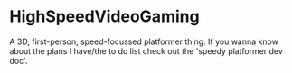 # HighSpeedVideoGaming
 A 3D, first-person, speed-focussed platformer thing. If you wanna know about the plans I have/the to do list check out the 'speedy platformer dev doc'.
